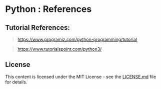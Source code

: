# Python : References

## Tutorial References:

> https://www.programiz.com/python-programming/tutorial

> https://www.tutorialspoint.com/python3/

## License

This content is licensed under the MIT License - see the [LICENSE.md](https://github.com/anupam-sy/Python-BootCamp/blob/master/LICENSE) file for details.
